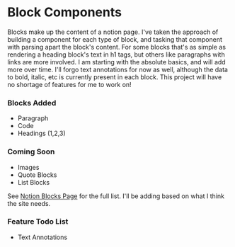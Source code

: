 # Block Components

Blocks make up the content of a notion page. I've taken the approach of building a component for each type of block, and tasking that component with parsing apart the block's content. For some blocks that's as simple as rendering a heading block's text in h1 tags, but others like paragraphs with links are more involved. I am starting with the absolute basics, and will add more over time. I'll forgo text annotations for now as well, although the data to bold, italic, etc is currently present in each block. This project will have no shortage of features for me to work on!

### Blocks Added
- Paragraph
- Code
- Headings (1,2,3)

### Coming Soon
- Images
- Quote Blocks
- List Blocks

See [Notion Blocks Page](https://developers.notion.com/reference/block) for the full list. I'll be adding based on what I think the site needs.

### Feature Todo List
- Text Annotations